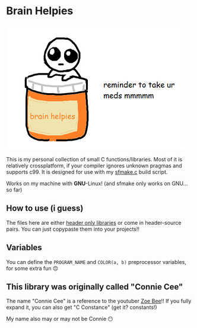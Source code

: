 # Brain Helpies

![tbh creature](assets/tbh.png)

This is my personal collection of small C functions/libraries.
Most of it is relatively crossplatform, if your compiler ignores unknown pragmas and supports c99.
It is designed for use with my [sfmake.c](https://github.com/Cortan122/voidrice/blob/master/.local/bin/sfmake.c) build script.

Works on my machine with **GNU**-Linux! (and sfmake only works on GNU... so far)

## How to use (i guess)

The files here are either [header only libraries](https://github.com/nothings/single_file_libs) or come in header-source pairs.
You can just copypaste them into your projects!!

## Variables

You can define the `PROGRAM_NAME` and `COLOR(a, b)` preprocessor variables, for some extra fun 🙃

## This library was originally called "Connie Cee"

The name "Connie Cee" is a reference to the youtuber [Zoe Bee](https://www.youtube.com/@zoe_bee)!!
If you fully expand it, you can also get "C Constance" (get it? constants!)

My name also may or may not be Connie 😶
